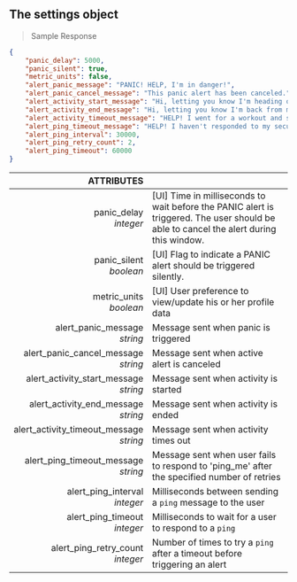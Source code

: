## The settings object
> Sample Response

```json
{
    "panic_delay": 5000,
    "panic_silent": true,
    "metric_units": false,
    "alert_panic_message": "PANIC! HELP, I'm in danger!",
    "alert_panic_cancel_message": "This panic alert has been canceled.",
    "alert_activity_start_message": "Hi, letting you know I'm heading out for my workout.",
    "alert_activity_end_message": "Hi, letting you know I'm back from my workout.",
    "alert_activity_timeout_message": "HELP! I went for a workout and should've been back by now!",
    "alert_ping_timeout_message": "HELP! I haven't responded to my security checks!",
    "alert_ping_interval": 30000,
    "alert_ping_retry_count": 2,
    "alert_ping_timeout": 60000
}
```

ATTRIBUTES||
---------:        | -----------
panic_delay <br>*integer*   | [UI] Time in milliseconds to wait before the PANIC alert is triggered.  The user should be able to cancel the alert during this window.
panic_silent <br>*boolean*  | [UI] Flag to indicate a PANIC alert should be triggered silently.
metric_units <br>*boolean*  | [UI] User preference to view/update his or her profile data
alert_panic_message <br>*string*  | Message sent when panic is triggered
alert_panic_cancel_message <br>*string*  | Message sent when active alert is canceled
alert_activity_start_message <br>*string*  | Message sent when activity is started
alert_activity_end_message <br>*string*  | Message sent when activity is ended
alert_activity_timeout_message <br>*string*  | Message sent when activity times out
alert_ping_timeout_message <br>*string*  | Message sent when user fails to respond to 'ping_me' after the specified number of retries
alert_ping_interval <br>*integer*  | Milliseconds between sending a `ping` message to the user
alert_ping_timeout <br>*integer*  | Milliseconds to wait for a user to respond to a `ping`
alert_ping_retry_count <br>*integer*  | Number of times to try a `ping` after a timeout before triggering an alert
